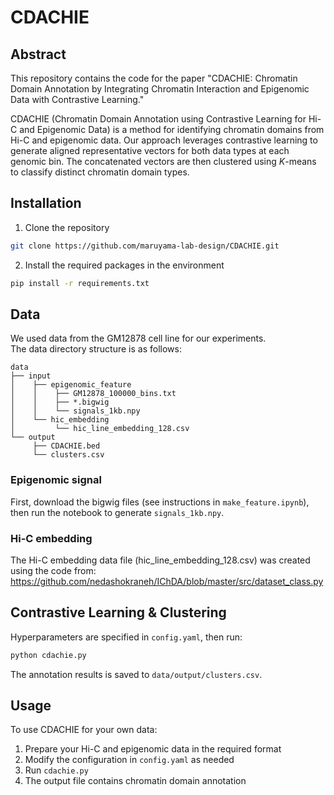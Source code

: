 # CDACHIE

## Abstract
This repository contains the code for the paper "CDACHIE: Chromatin Domain Annotation by Integrating Chromatin Interaction and Epigenomic Data with Contrastive Learning."

CDACHIE (Chromatin Domain Annotation using Contrastive Learning for Hi-C and Epigenomic Data) is a method for identifying chromatin domains from Hi-C and epigenomic data. Our approach leverages contrastive learning to generate aligned representative vectors for both data types at each genomic bin. The concatenated vectors are then clustered using $K$-means to classify distinct chromatin domain types.


## Installation
1. Clone the repository
```bash
git clone https://github.com/maruyama-lab-design/CDACHIE.git
```
2. Install the required packages in the environment
```bash
pip install -r requirements.txt
```

## Data
We used data from the GM12878 cell line for our experiments.  
The data directory structure is as follows:
```
data
├── input
│    ├── epigenomic_feature
│    │    ├── GM12878_100000_bins.txt
│    │    ├── *.bigwig
│    │    └── signals_1kb.npy
│    └── hic_embedding
│         └── hic_line_embedding_128.csv
└── output
     ├── CDACHIE.bed
     └── clusters.csv
```

### Epigenomic signal
First, download the bigwig files (see instructions in `make_feature.ipynb`), then run the notebook to generate `signals_1kb.npy`.

### Hi-C embedding
The Hi-C embedding data file (hic_line_embedding_128.csv) was created using the code from: https://github.com/nedashokraneh/IChDA/blob/master/src/dataset_class.py

## Contrastive Learning & Clustering
Hyperparameters are specified in `config.yaml`, then run:
```bash
python cdachie.py
```
The annotation results is saved to `data/output/clusters.csv`.

## Usage
To use CDACHIE for your own data:
1. Prepare your Hi-C and epigenomic data in the required format
2. Modify the configuration in `config.yaml` as needed
3. Run `cdachie.py`
4. The output file contains chromatin domain annotation
